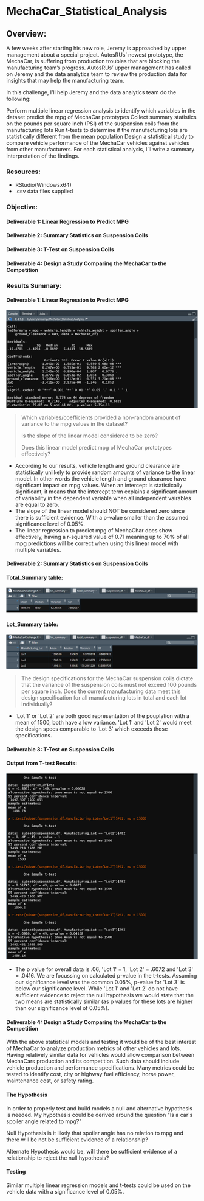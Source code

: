 # MechaCar_Statistical_Analysis
## Overview:
A few weeks after starting his new role, Jeremy is approached by upper management about a special project. AutosRUs’ newest prototype, the MechaCar, is suffering from production troubles that are blocking the manufacturing team’s progress. AutosRUs’ upper management has called on Jeremy and the data analytics team to review the production data for insights that may help the manufacturing team.

In this challenge, I’ll help Jeremy and the data analytics team do the following:

Perform multiple linear regression analysis to identify which variables in the dataset predict the mpg of MechaCar prototypes
Collect summary statistics on the pounds per square inch (PSI) of the suspension coils from the manufacturing lots
Run t-tests to determine if the manufacturing lots are statistically different from the mean population
Design a statistical study to compare vehicle performance of the MechaCar vehicles against vehicles from other manufacturers. For each statistical analysis, I’ll write a summary interpretation of the findings.

### Resources: 
  - RStudio(Windowsx64) 
  - .csv data files supplied
  
### Objective:
#### Deliverable 1: Linear Regression to Predict MPG
#### Deliverable 2: Summary Statistics on Suspension Coils
#### Deliverable 3: T-Test on Suspension Coils
#### Deliverable 4: Design a Study Comparing the MechaCar to the Competition

### Results Summary:
#### Deliverable 1: Linear Regression to Predict MPG

![image](https://github.com/antxamp/MechaCar_Statistical_Analysis/blob/main/Resources/deliverable1.PNG)
   > Which variables/coefficients provided a non-random amount of variance to the mpg values in the dataset?
   > 
   > Is the slope of the linear model considered to be zero?
   > 
   > Does this linear model predict mpg of MechaCar prototypes effectively? 
      
   -  According to our results, vehicle length and ground clearance are statistically unlikely to provide random amounts of variance to the linear model. In other words the vehicle length and ground clearance have significant impact on mpg values. When an intercept is statistically significant, it means that the intercept term explains a significant amount of variability in the dependent variable when all independent vairables are equal to zero.
   -  The slope of the linear model should NOT be considered zero since there is sufficient evidence. With a p-value smaller than the assumed significance level of 0.05%. 
   -  The linear regression to predict mpg of MechaChar does show effectively, having a r-squared value of 0.71 meaning up to 70% of all mpg predictions will be correct when using this linear model with multiple variables.

#### Deliverable 2: Summary Statistics on Suspension Coils
#### Total_Summary table:
![image](https://github.com/antxamp/MechaCar_Statistical_Analysis/blob/main/Resources/deliverable2A.PNG)

#### Lot_Summary table:
![image](https://github.com/antxamp/MechaCar_Statistical_Analysis/blob/main/Resources/deliverable2B.PNG)
  > The design specifications for the MechaCar suspension coils dictate that the variance of the suspension coils must not exceed 100 pounds per square inch. Does the current manufacturing data meet this design specification for all manufacturing lots in total and each lot individually?
  - 'Lot 1' or 'Lot 2' are both good representation of the pouplation with a mean of 1500, both have a low variance. 'Lot 1' and 'Lot 2' would meet the design specs comparable to 'Lot 3' which exceeds those specifications. 
 
 
#### Deliverable 3: T-Test on Suspension Coils
#### Output from T-test Results:
![image](https://github.com/antxamp/MechaCar_Statistical_Analysis/blob/main/Resources/deliverable3.PNG)
  - The p value for overall data is .06, 'Lot 1' = 1, 'Lot 2' = .6072 and 'Lot 3' = .0416. We are focussing on calculated p-value in the t-tests. Assuming our significance level was the common 0.05%, p-value for 'Lot 3' is below our significance level. While 'Lot 1' and 'Lot 2' do not have sufficient evidence to reject the null hypothesis we would state that the two means are statistically similar (as p values for these lots are higher than our significance level of 0.05%). 

#### Deliverable 4: Design a Study Comparing the MechaCar to the Competition
  With the above statistical models and testing it would be of the best interest of MechaCar to analyze production metrics of other vehicles and lots. Having relatively similar data for vehicles would allow comparison between MechaCars production and its competition. Such data should include vehicle production and performance specifications. Many metrics could be tested to identify cost, city or highway fuel efficiency, horse power, maintenance cost, or safety rating.

#### The Hypothesis
In order to properly test and build models a null and alternative hypothesis is needed. My hypothesis could be derived around the question "Is a car's spoiler angle related to mpg?"

Null Hypothesis is it likely that spoiler angle has no relation to mpg and there will be not be sufficient evidence of a relationship?

Alternate Hypothesis would be, will there be sufficient evidence of a relationship to reject the null hypothesis?

#### Testing
Similar multiple linear regression models and t-tests could be used on the vehicle data with a significance level of 0.05%.



